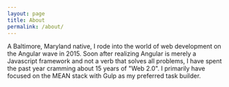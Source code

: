 ```yaml
---
layout: page
title: About
permalink: /about/
---
```


A Baltimore, Maryland native, I rode into the world of web development on
the Angular wave in 2015. Soon after realizing Angular is merely
a Javascript framework and not a verb that solves all problems, I have spent the
past year cramming about 15 years of "Web 2.0". I primarily have focused on the
MEAN stack with Gulp as my preferred task builder.
